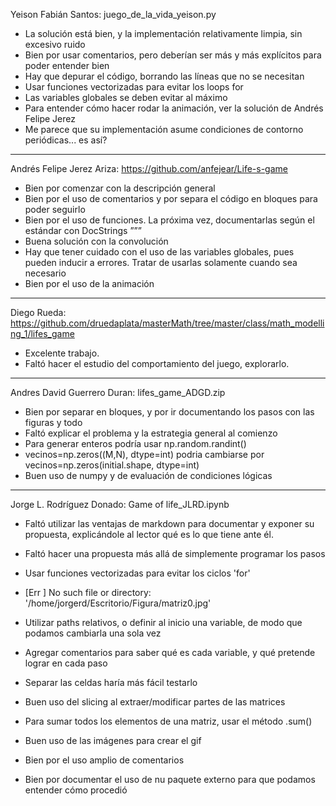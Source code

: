 
Yeison Fabián Santos:
juego_de_la_vida_yeison.py

* La solución está bien, y la implementación relativamente limpia, sin excesivo ruido 
* Bien por usar comentarios, pero deberían ser más y más explícitos para poder entender bien
* Hay que depurar el código, borrando las líneas que no se necesitan
* Usar funciones vectorizadas para evitar los loops for
* Las variables globales se deben evitar al máximo
* Para entender cómo hacer rodar la animación, ver la solución de Andrés Felipe Jerez
* Me parece que su implementación asume condiciones de contorno periódicas... es así?

*********************************************

Andrés Felipe Jerez Ariza:
https://github.com/anfejear/Life-s-game

* Bien por comenzar con la descripción general
* Bien por el uso de comentarios y por separa el código en bloques para poder seguirlo
* Bien por el uso de funciones. La próxima vez, documentarlas según el estándar con DocStrings ”””
* Buena solución con la convolución
* Hay que tener cuidado con el uso de las variables globales, pues pueden inducir a errores. Tratar de usarlas solamente cuando sea necesario
* Bien por el uso de la animación

*********************************************
Diego Rueda:
https://github.com/druedaplata/masterMath/tree/master/class/math_modelling_1/lifes_game

* Excelente trabajo.
* Faltó hacer el estudio del comportamiento del juego, explorarlo.

*********************************************
Andres David Guerrero Duran:
lifes_game_ADGD.zip

* Bien por separar en bloques, y por ir documentando los pasos con las figuras y todo
* Faltó explicar el problema y la estrategia general al comienzo
* Para generar enteros podría usar np.random.randint()
* vecinos=np.zeros((M,N), dtype=int) podria cambiarse por vecinos=np.zeros(initial.shape, dtype=int)
* Buen uso de numpy y de evaluación de condiciones lógicas


*********************************************
Jorge L. Rodríguez Donado:
Game of life_JLRD.ipynb 

* Faltó utilizar las ventajas de markdown para documentar y exponer su propuesta, explicándole al lector qué es lo que tiene ante él.
* Faltó hacer una propuesta más allá de simplemente programar los pasos
* Usar funciones vectorizadas para evitar los ciclos 'for'

* [Err ] No such file or directory: '/home/jorgerd/Escritorio/Figura/matriz0.jpg'
* Utilizar paths relativos, o definir al inicio una variable, de modo que podamos cambiarla una sola vez 

* Agregar comentarios para saber qué es cada variable, y qué pretende lograr en cada paso
* Separar las celdas haría más fácil testarlo

* Buen uso del slicing al extraer/modificar partes de las matrices

* Para sumar todos los elementos de una matriz, usar el método .sum()
* Buen uso de las imágenes para crear el gif
* Bien por el uso amplio de comentarios
* Bien por documentar el uso de nu paquete externo para que podamos entender cómo procedió

